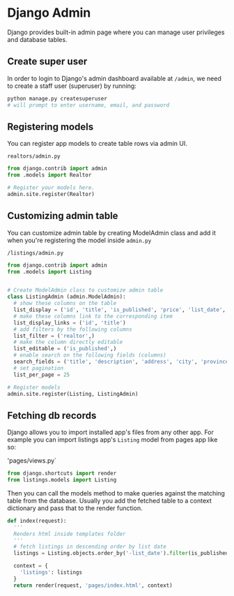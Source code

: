 # Django Admin

Django provides built-in admin page where you can manage user privileges and database tables.

## Create super user

In order to login to Django's admin dashboard available at `/admin`, we need to create a staff user (superuser) by running:

```bash
python manage.py createsuperuser
# will prompt to enter username, email, and password
```

## Registering models

You can register app models to create table rows via admin UI.

`realtors/admin.py`

```python
from django.contrib import admin
from .models import Realtor

# Register your models here.
admin.site.register(Realtor)
```

## Customizing admin table

You can customize admin table by creating ModelAdmin class and
add it when you're registering the model inside `admin.py`

`/listings/admin.py`

```python
from django.contrib import admin
from .models import Listing


# Create ModelAdmin class to customize admin table
class ListingAdmin (admin.ModelAdmin):
  # show these columns on the table
  list_display = ('id', 'title', 'is_published', 'price', 'list_date', 'realtor')
  # make these columns link to the corresponding item
  list_display_links = ('id', 'title')
  # add filters by the following columns
  list_filter = ('realtor',)
  # make the column directly editable
  list_editable = ('is_published',)
  # enable search on the following fields (columns)
  search_fields = ('title', 'description', 'address', 'city', 'province', 'postalcode', 'price')
  # set pagination
  list_per_page = 25

# Register models
admin.site.register(Listing, ListingAdmin)

```

## Fetching db records

Django allows you to import installed app's files from any other app. For example you can import listings app's `Listing` model from pages app like so:

'pages/views.py`

```python
from django.shortcuts import render
from listings.models import Listing
```

Then you can call the models method to make queries against the matching table from the database. Usually you add the fetched table to a context dictionary and pass that to the render function.

```python
def index(request):
  '''
  Renders html inside templates folder
  '''
  # fetch listings in descending order by list date
  listings = Listing.objects.order_by('-list_date').filter(is_published=True)[:3]

  context = {
    'listings': listings
  }
  return render(request, 'pages/index.html', context)

```
